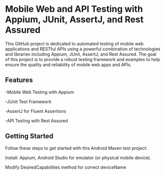 # Mobile Web and API Testing with Appium, JUnit, AssertJ, and Rest Assured
This GitHub project is dedicated to automated testing of mobile web applications and RESTful APIs using a powerful combination of technologies and libraries including Appium, JUnit, AssertJ, and Rest Assured. 
The goal of this project is to provide a robust testing framework and examples to help ensure the quality and reliability of mobile web apps and APIs.

## Features
-Mobile Web Testing with Appium

-JUnit Test Framework

-AssertJ for Fluent Assertions

-API Testing with Rest Assured

## Getting Started
Follow these steps to get started with this Android Maven test project:

Install: Appium, Android Studio for emulator (or physical mobile device).

Modify DesiredCapabilities method for correct deviceName
